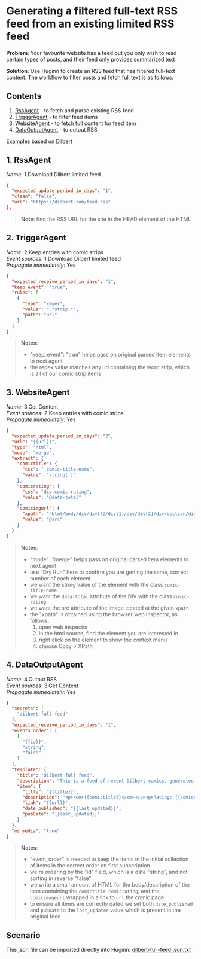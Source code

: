 # Generating a filtered full-text RSS feed from an existing limited RSS feed


__Problem__: Your favourite website has a feed but you only wish to read certain types of posts, and their feed only provides summarized text

__Solution__: Use Huginn to create an RSS feed that has filtered full-text content. The workflow to filter posts and fetch full text is as follows:

## Contents

1. [RssAgent](#1-rssagent) - to fetch and parse existing RSS feed
2. [TriggerAgent](#2-rssagent) - to filter feed items
3. [WebsiteAgent](#3-websiteagent) - to fetch full content for feed item
4. [DataOutputAgent](#4-dataoutputagent) - to output RSS

Examples based on [Dilbert](http://dilbert.com/)

## 1. RssAgent

_Name_: 1.Download Dilbert limited feed  

```json
{
  "expected_update_period_in_days": "1",
  "clean": "false",
  "url": "https://dilbert.com/feed.rss"
},
```

> __Note__: find the RSS URL for the site in the HEAD element of the HTML


## 2. TriggerAgent

_Name_: 2.Keep entries with comic strips  
_Event sources_: 1.Download Dilbert limited feed  
_Propagate immediately_: Yes  

```json
{
  "expected_receive_period_in_days": "1",
  "keep_event": "true",
  "rules": [
    {
      "type": "regex",
      "value": ".*strip.*",
      "path": "url"
    }
  ]
}
```

> __Notes__:
> - "keep_event": "true" helps pass on original parsed item elements to next agent
> - the regex value matches any url containing the word strip, which is all of our comic strip items


## 3. WebsiteAgent

_Name_: 3.Get Content  
_Event sources_: 2.Keep entries with comic strips  
_Propagate immediately_: Yes  

``` json
{
  "expected_update_period_in_days": "2",
  "url": "{{url}}",
  "type": "html",
  "mode": "merge",
  "extract": {
    "comictitle": {
      "css": ".comic-title-name",
      "value": "string(.)"
    },
    "comicrating": {
      "css": "div.comic-rating",
      "value": "@data-total"
    },
    "comicimgurl": {
      "xpath": "/html/body/div/div[4]/div[1]/div/div[2]/div/section/div[3]/a/img",
      "value": "@src"
    }
  }
}
```

> __Notes__: 
> - "mode": "merge" helps pass on original parsed item elements to next agent
> - use "Dry Run" here to confirm you are getting the same, correct number of each element
> - we want the string value of the element with the class `comic-title-name`
> - we want the `data-total` attribute of the DIV with the class `comic-rating`
> - we want the src attribute of the image located at the given `xpath`
> - the "xpath" is obtained using the browser web inspector, as follows:
>   1. open web inspector
>   1. in the html source, find the element you are interested in
>   1. right click on the element to show the context menu
>   1. choose Copy > XPath


## 4. DataOutputAgent

_Name_: 4.Output RSS  
_Event sources_: 3.Get Content  
_Propagate immediately_: Yes  

```json
{
  "secrets": [
    "dilbert-full-feed"
  ],
  "expected_receive_period_in_days": "1",
  "events_order": [
    [
      "{{id}}",
      "string",
      "false"
    ]
  ],
  "template": {
    "title": "Dilbert full feed",
    "description": "This is a feed of recent Dilbert comics, generated by Huginn",
    "item": {
      "title": "{{title}}",
      "description": "<p><em>{{comictitle}}</em></p><p>Rating: {{comicrating}}</p><p><a href=\"{{url}}\"><img src=\"{{comicimgurl}}\"></a></p>",
      "link": "{{url}}",
      "date_published": "{{last_updated}}",
      "pubDate": "{{last_updated}}"
    }
  },
  "ns_media": "true"
}
```

> __Notes__:
> - "event_order" is needed to keep the items in the initial collection of items in the correct order on first subscription
> - we're ordering by the "id" field, which is a date "string", and not sorting in reverse "false"
> - we write a small amount of HTML for the body/description of the item containing the `comictitle`, `comicrating`, and the `comicimageurl` wrapped in a link to `url` the comic page
> - to ensure all items are correctly dated we set both `date_published` and `pubDate` to the `last_updated` value which is present in the original feed


## Scenario

This json file can be imported directly into Huginn: [dilbert-full-feed.json.txt](https://github.com/huginn/huginn/files/8056832/dilbert-full-feed.json.txt)
 